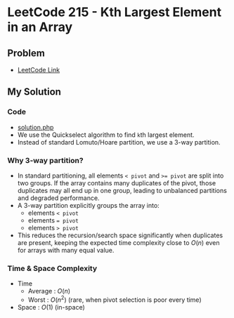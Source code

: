 # LeetCode 215 - Kth Largest Element in an Array

## Problem  
- [LeetCode Link](https://leetcode.com/problems/kth-largest-element-in-an-array/)

## My Solution

### Code
- [solution.php](./solution.php)
- We use the Quickselect algorithm to find `k`th largest element.
- Instead of standard Lomuto/Hoare partition, we use a 3-way partition.

### Why 3-way partition?
- In standard partitioning, all elements `< pivot` and `>= pivot` are split into two groups.
  If the array contains many duplicates of the pivot,
  those duplicates may all end up in one group, leading to unbalanced partitions and degraded performance.
- A 3-way partition explicitly groups the array into:
  - elements `< pivot`
  - elements `= pivot`
  - elements `> pivot`
- This reduces the recursion/search space significantly when duplicates are present, 
  keeping the expected time complexity close to $O(n)$ even for arrays with many equal value.

### Time & Space Complexity
- Time
  - Average : $O(n)$
  - Worst   : $O(n^2)$ (rare, when pivot selection is poor every time)
- Space : $O(1)$ (in-space)
